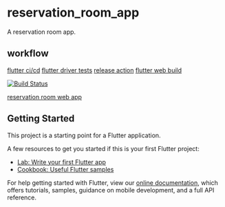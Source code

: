 # reservation_room_app

A reservation room app.

## workflow
[flutter ci/cd](https://medium.com/better-programming/ci-cd-for-flutter-apps-using-github-actions-b833f8f7aac)
[flutter driver tests](https://medium.com/flutter-community/run-flutter-driver-tests-on-github-actions-13c639c7e4ab)
[release action](https://github.com/ncipollo/release-action)
[flutter web build](https://levelup.gitconnected.com/ci-cd-for-flutter-apps-3a56e3fc6d8e)

[![Build Status](https://github.com/jesshaw/reservation_room_app/workflows/Test,%20Build%20and%20Release/badge.svg?branch=master)](https://github.com/jesshaw/reservation_room_app/actions?query=branch%3Amaster)

[reservation room web app](https://blog.lexiangmiao.com/reservation_room_app)

## Getting Started

This project is a starting point for a Flutter application.

A few resources to get you started if this is your first Flutter project:

- [Lab: Write your first Flutter app](https://flutter.dev/docs/get-started/codelab)
- [Cookbook: Useful Flutter samples](https://flutter.dev/docs/cookbook)

For help getting started with Flutter, view our
[online documentation](https://flutter.dev/docs), which offers tutorials,
samples, guidance on mobile development, and a full API reference.
